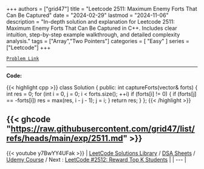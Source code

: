 
+++
authors = ["grid47"]
title = "Leetcode 2511: Maximum Enemy Forts That Can Be Captured"
date = "2024-02-29"
lastmod = "2024-11-06"
description = "In-depth solution and explanation for Leetcode 2511: Maximum Enemy Forts That Can Be Captured in C++. Includes clear intuition, step-by-step example walkthrough, and detailed complexity analysis."
tags = ["Array","Two Pointers"]
categories = [
    "Easy"
]
series = ["Leetcode"]
+++



[`Problem Link`](https://leetcode.com/problems/maximum-enemy-forts-that-can-be-captured/description/)

---
**Code:**

{{< highlight cpp >}}
class Solution {
public:
int captureForts(vector<int>& forts) {
    int res = 0;
    for (int i = 0, j = 0; i < forts.size(); ++i)
        if (forts[i] != 0) {
            if (forts[j] == -forts[i])
                res = max(res, i - j - 1);
            j = i;
        }
    return res;
}
};
{{< /highlight >}}

{{< ghcode "https://raw.githubusercontent.com/grid47/list/refs/heads/main/exp/2511.md" >}}
---
{{< youtube y7BwYY4UFak >}}
| [LeetCode Solutions Library](https://grid47.xyz/leetcode/) / [DSA Sheets](https://grid47.xyz/sheets/) / [Udemy Course](https://grid47.xyz/courses/) / Next : [LeetCode #2512: Reward Top K Students](https://grid47.xyz/posts/leetcode-2512-reward-top-k-students-solution/) |
| --- |
